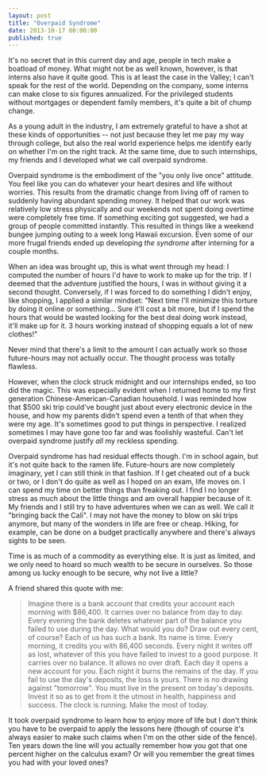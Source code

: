 ```yaml
---
layout: post
title: "Overpaid Syndrome"
date: 2013-10-17 00:00:00
published: true
---
```


It's no secret that in this current day and age, people in tech make a boatload 
of money. What might not be as well known, however, is that interns also have it 
quite good. This is at least the case in the Valley; I can't speak for the rest 
of the world. Depending on the company, some interns can make close to six 
figures annualized. For the privileged students without mortgages or dependent 
family members, it's quite a bit of chump change.

As a young adult in the industry, I am extremely grateful to have a shot at 
these kinds of opportunities -- not just because they let me pay my way through 
college, but also the real world experience helps me identify early on whether 
I'm on the right track. At the same time, due to such internships, my friends 
and I developed what we call overpaid syndrome.

Overpaid syndrome is the embodiment of the "you only live once" attitude. You 
feel like you can do whatever your heart desires and life without worries. This 
results from the dramatic change from living off of ramen to suddenly having 
abundant spending money. It helped that our work was relatively low stress 
physically and our weekends not spent doing overtime were completely free time. 
If something exciting got suggested, we had a group of people committed 
instantly. This resulted in things like a weekend bungee jumping outing to a 
week long Hawaii excursion.  Even some of our more frugal friends ended up 
developing _the syndrome_ after interning for a couple months.

When an idea was brought up, this is what went through my head: I computed the 
number of hours I'd have to work to make up for the trip. If I deemed that the 
adventure justified the hours, I was in without giving it a second thought. 
Conversely, if I was forced to do something I didn't enjoy, like shopping, I 
applied a similar mindset: "Next time I'll minimize this torture by doing it 
online or something... Sure it'll cost a bit more, but if I spend the hours that 
would be wasted looking for the best deal doing work instead, it'll make up for 
it. 3 hours working instead of shopping equals a lot of new clothes!"

Never mind that there's a limit to the amount I can actually work so those 
future-hours may not actually occur. The thought process was totally flawless.

However, when the clock struck midnight and our internships ended, so too did
the magic. This was especially evident when I returned home to my first 
generation Chinese-American-Canadian household. I was reminded how that $500 ski 
trip could've bought just about every electronic device in the house, and how my 
parents didn't spend even a tenth of that when they were my age. It's sometimes 
good to put things in perspective. I realized sometimes I may have gone too far 
and was foolishly wasteful. Can't let overpaid syndrome justify _all_ my 
reckless spending.

Overpaid syndrome has had residual effects though. I'm in school again, but it's 
not quite back to the ramen life. Future-hours are now completely imaginary, yet 
I can still think in that fashion. If I get cheated out of a buck or two, or I 
don't do quite as well as I hoped on an exam, life moves on. I can spend my time 
on better things than freaking out. I find I no longer stress as much about the 
little things and am overall happier because of it. My friends and I still try 
to have adventures when we can as well.  We call it "bringing back the Cali". I 
may not have the money to blow on ski trips anymore, but many of the wonders in 
life are free or cheap. Hiking, for example, can be done on a budget practically 
anywhere and there's always sights to be seen.

Time is as much of a commodity as everything else. It is just as limited, and we 
only need to hoard so much wealth to be secure in ourselves. So those among us 
lucky enough to be secure, why not live a little?

A friend shared this quote with me:

> Imagine there is a bank account that credits your account each morning with $86,400. It carries over no balance from day to day. Every evening the bank deletes whatever part of the balance you failed to use during the day. What would you do? Draw out every cent, of course? Each of us has such a bank. Its name is time. Every morning, it credits you with 86,400 seconds. Every night it writes off as lost, whatever of this you have failed to invest to a good purpose. It carries over no balance. It allows no over draft. Each day it opens a new account for you. Each night it burns the remains of the day. If you fail to use the day's deposits, the loss is yours. There is no drawing against "tomorrow". You must live in the present on today's deposits. Invest it so as to get from it the utmost in health, happiness and success. The clock is running. Make the most of today.

It took overpaid syndrome to learn how to enjoy more of life but I don't think 
you have to be overpaid to apply the lessons here (though of course it's always 
easier to make such claims when I'm on the other side of the fence). Ten years 
down the line will you actually remember how you got that one percent higher on 
the calculus exam? Or will you remember the great times you had with your loved 
ones?
